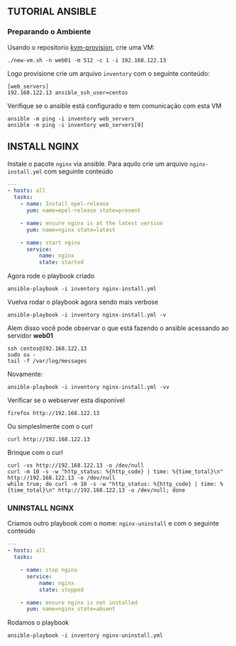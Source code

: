## TUTORIAL ANSIBLE 

### Preparando o Ambiente

Usando o repositorio [kvm-provision](https://github.com/jenciso/kvm-provision), crie uma VM:

```shell
./new-vm.sh -n web01 -m 512 -c 1 -i 192.168.122.13
```

Logo provisione crie um arquivo `inventory` com o seguinte conteúdo:

```
[web_servers]
192.168.122.13 ansible_ssh_user=centos
```

Verifique se o ansible está configurado e tem comunicação com esta VM

```shell
ansible -m ping -i inventory web_servers
ansible -m ping -i inventory web_servers[0]
```

## INSTALL NGINX

Instale o pacote `nginx` via ansible. Para aquilo crie um arquivo `nginx-install.yml` com seguinte conteúdo

```yaml
---
- hosts: all
  tasks:
    - name: Install epel-release
      yum: name=epel-release state=present

    - name: ensure nginx is at the latest version
      yum: name=nginx state=latest

    - name: start nginx
      service:
          name: nginx
          state: started

```

Agora rode o playbook criado 

```shell
ansible-playbook -i inventory nginx-install.yml 
```

Vuelva rodar o playbook agora sendo mais verbose
```shell
ansible-playbook -i inventory nginx-install.yml -v
```

Alem disso você pode observar o que está fazendo o ansible acessando ao servidor **web01**
```shell
ssh centos@192.168.122.13
sudo su - 
tail -f /var/log/messages
```

Novamente: 
```
ansible-playbook -i inventory nginx-install.yml -vv
```

Verificar se o webserver esta disponivel

``` 
firefox http://192.168.122.13
```

Ou simpleslmente com o curl 

```
curl http://192.168.122.13
```

Brinque com o curl 
``` 
curl -vs http://192.168.122.13 -o /dev/null
curl -m 10 -s -w "http_status: %{http_code} | time: %{time_total}\n" http://192.168.122.13 -o /dev/null
while true; do curl -m 10 -s -w "http_status: %{http_code} | time: %{time_total}\n" http://192.168.122.13 -o /dev/null; done
```

### UNINSTALL NGINX

Criamos outro playbook com o nome: `nginx-uninstall` e com o seguinte conteúdo

```yaml
---
- hosts: all
  tasks:

    - name: stop nginx
      service:
          name: nginx
          state: stopped

    - name: ensure nginx is not installed
      yum: name=nginx state=absent
```

Rodamos o playbook 
```
ansible-playbook -i inventory nginx-uninstall.yml
``` 

